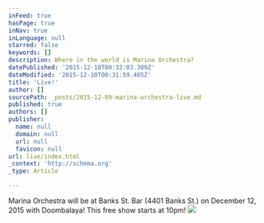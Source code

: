 ```yaml
---
inFeed: true
hasPage: true
inNav: true
inLanguage: null
starred: false
keywords: []
description: Where in the world is Marina Orchestra?
datePublished: '2015-12-10T00:32:03.309Z'
dateModified: '2015-12-10T00:31:59.405Z'
title: 'Live!'
author: []
sourcePath: _posts/2015-12-09-marina-orchestra-live.md
published: true
authors: []
publisher:
  name: null
  domain: null
  url: null
  favicon: null
url: live/index.html
_context: 'http://schema.org'
_type: Article

---
```

Marina Orchestra will be at Banks St. Bar (4401 Banks St.) on December 12, 2015 with Doombalaya! This free show starts at 10pm!
![](https://the-grid-user-content.s3-us-west-2.amazonaws.com/0c4b2658-4155-4b1a-b453-caec74a4dd1f.jpg)